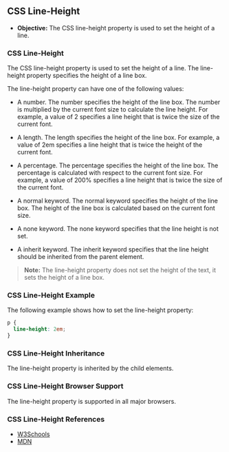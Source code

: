 ## CSS Line-Height

- **Objective:** The CSS line-height property is used to set the height of a line.

### CSS Line-Height

The CSS line-height property is used to set the height of a line. The line-height property specifies the height of a line box.

The line-height property can have one of the following values:

- A number. The number specifies the height of the line box. The number is multiplied by the current font size to calculate the line height. For example, a value of 2 specifies a line height that is twice the size of the current font.

- A length. The length specifies the height of the line box. For example, a value of 2em specifies a line height that is twice the height of the current font.

- A percentage. The percentage specifies the height of the line box. The percentage is calculated with respect to the current font size. For example, a value of 200% specifies a line height that is twice the size of the current font.

- A normal keyword. The normal keyword specifies the height of the line box. The height of the line box is calculated based on the current font size.

- A none keyword. The none keyword specifies that the line height is not set.

- A inherit keyword. The inherit keyword specifies that the line height should be inherited from the parent element.

> **Note:** The line-height property does not set the height of the text, it sets the height of a line box.

### CSS Line-Height Example

The following example shows how to set the line-height property:

```css
p {
  line-height: 2em;
}
```

### CSS Line-Height Inheritance

The line-height property is inherited by the child elements.

### CSS Line-Height Browser Support

The line-height property is supported in all major browsers.

### CSS Line-Height References

- [W3Schools](https://www.w3schools.com/cssref/pr_dim_line-height.asp)
- [MDN](https://developer.mozilla.org/en-US/docs/Web/CSS/line-height)
